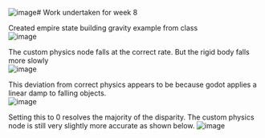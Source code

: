 ![image](https://github.com/user-attachments/assets/23327c32-88ec-43c6-99c7-c44c9e59e056)# Work undertaken for week 8

Created empire state building gravity example from class <br>
![image](https://github.com/user-attachments/assets/ee2ee8ad-27b5-4ff2-a0ca-08116b115fb3)

The custom physics node falls at the correct rate. But the rigid body falls more slowly <br>
![image](https://github.com/user-attachments/assets/fb8cef98-24da-4339-85b1-b42c936b9745)

This deviation from correct physics appears to be because godot applies a linear damp to falling objects. <br>
![image](https://github.com/user-attachments/assets/4e4490e6-a6c6-4cb6-96d2-efdfeef5d24f)

Setting this to 0 resolves the majority of the disparity. The custom physics node is still very slightly more accurate as shown below.
![image](https://github.com/user-attachments/assets/37f43091-3b17-4087-81cf-77037a7ec319)

